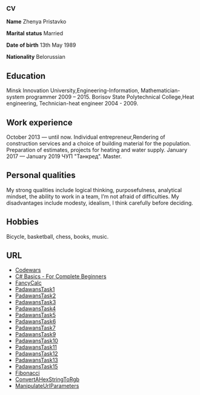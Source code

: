 ### CV

**Name** 				        Zhenya Pristavko

**Marital status**			Married

**Date of birth**			  13th May 1989

**Nationality**				  Belorussian

## **Education**

Minsk Innovation University,Engineering-Information, Mathematician-system programmer 2009 – 2015.
Borisov State Polytechnical College,Heat engineering, Technician-heat engineer 2004 - 2009.

## **Work experience**
October 2013 — until now. Individual entrepreneur,Rendering of construction services and a choice of building material for the population.
Preparation of estimates, projects for heating and water supply.
January 2017 — January 2019 ЧУП "Танкред". Master.
## **Personal qualities**
My strong qualities include logical thinking, purposefulness, analytical mindset, the ability to work in a team, I’m not afraid of difficulties.
My disadvantages include modesty, idealism, I think carefully before deciding.
## **Hobbies**
Bicycle, basketball, chess, books, music.
## **URL**
- [Codewars](https://www.codewars.com/users/zheka13)
- [C# Basics - For Complete Beginners](https://www.udemy.com/certificate/UC-QP3ECOR4/?utm_campaign=email&utm_source=sendgrid.com&utm_medium=email)
- [FancyCalc](https://github.com/Zheka1389/FancyCalc)
- [PadawansTask1](https://github.com/Zheka1389/PadawansTask1)
- [PadawansTask2](https://github.com/Zheka1389/PadawansTask2)
- [PadawansTask3](https://github.com/Zheka1389/PadawansTask3)
- [PadawansTask4](https://github.com/Zheka1389/PadawansTask4)
- [PadawansTask5](https://github.com/Zheka1389/PadawansTask5)
- [PadawansTask6](https://github.com/Zheka1389/PadawansTask6)
- [PadawansTask7](https://github.com/Zheka1389/PadawansTask7)
- [PadawansTask9](https://github.com/Zheka1389/PadawansTask9)
- [PadawansTask10](https://github.com/Zheka1389/PadawansTask10)
- [PadawansTask11](https://github.com/Zheka1389/PadawansTask11)
- [PadawansTask12](https://github.com/Zheka1389/PadawansTask12)
- [PadawansTask13](https://github.com/Zheka1389/PadawansTask13)
- [PadawansTask15](https://github.com/Zheka1389/PadawansTask15)
- [Fibonacci](https://github.com/Zheka1389/Fibonacci)
- [ConvertAHexStringToRgb](https://github.com/Zheka1389/ConvertAHexStringToRgb)
- [ManipulateUrlParameters](https://github.com/Zheka1389/ManipulateUrlParameters)
